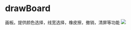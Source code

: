 # drawBoard
画板。提供颜色选择，线宽选择，橡皮擦，撤销，清屏等功能
![](https://github.com/yiRuiHuang/drawBoard/raw/master/1.png) 